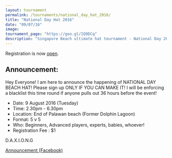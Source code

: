 ```yaml
---
layout: tournament
permalink: /tournaments/national_day_hat_2016/
title: "National Day Hat 2016"
date: "09/07/16"
image:
tournament_page: "https://goo.gl/IQ9DCq"
description: "Singapore Beach ultimate hat tournament - National Day 2016"
---
```


Registration is now [open](https://goo.gl/IQ9DCq).

## Announcement:
Hey Everyone!
I am here to announce the happening of NATIONAL DAY BEACH HAT! Please sign up ONLY IF YOU CAN MAKE IT!
I will be enforcing a blacklist this time round if anyone pulls out 36 hours before the event!

* Date: 9 August 2016 (Tuesday)
* Time: 2.30pm - 6.30pm
* Location: End of Palawan beach (Former Dolphin Lagoon)
* Format: 5 v 5
* Who: Beginners, Advanced players, experts, babies, whoever!
* Registration Fee : $1

D.A.X.I.O.N.G

[Announcement (Facebook)](https://www.facebook.com/groups/singaporeultimate/permalink/1229781950400211/)
